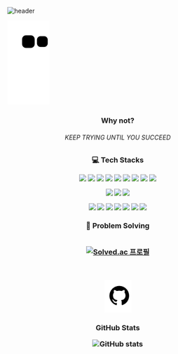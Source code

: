![header](https://capsule-render.vercel.app/api?type=shark&color=0:bab6b6,25:ede8e8,50:fafafa,75:ede8e8,100:bab6b6&height=150&section=header&text=ChanBam's%20GitHub&&fontColor=3b6745&fontSize=70&animation=scaleIn)

![snake gif](https://github.com/chan-bam/chan-bam/blob/output/github-contribution-grid-snake.svg)

<h3 align=center>Why not?</h3>

<h6 align=center>KEEP TRYING UNTIL YOU SUCCEED</h6>



<h3 align=center>💻️ Tech Stacks</h3>

<p align="center">
    <img src="https://img.shields.io/badge/HTML5-E34F26?style=flat-square&logo=HTML5&logoColor=white" /></a>
    <img src="https://img.shields.io/badge/css3-2862E9?style=flat-square&logo=css3&logoColor=white" /></a>
    <img src="https://img.shields.io/badge/JavaScript-F7E018?style=flat-square&logo=javascript&logoColor=white" /></a>
    <img src="https://img.shields.io/badge/React-45CEF7?style=flat-square&logo=react&logoColor=white" /></a>
    <img src="https://img.shields.io/badge/Next.js-000000?style=flat-square&logo=Next.js&logoColor=white" /></a>
    <img src="https://img.shields.io/badge/Vue.js-00BB7C?style=flat-square&logo=Vue.js&logoColor=white" /></a>
    <img src="https://img.shields.io/badge/TypeScript-2D79C7?style=flat-square&logo=Typescript&logoColor=white" /></a>
    <img src="https://img.shields.io/badge/npm-C93739?style=flat-square&logo=npm&logoColor=white" /></a>
    <img src="https://img.shields.io/badge/BABEL-F1CC02?style=flat-square&logo=babel&logoColor=white" />
</p>

<p align="center">
    <img src="https://img.shields.io/badge/python-306794?style=flat-square&logo=python&logoColor=white" /><b />
    <img src="https://img.shields.io/badge/django-092D1F?style=flat-square&logo=django&logoColor=white" /><b />
    <img src="https://img.shields.io/badge/C-2B2151?style=flat-square&logo=c&logoColor=white" /><b />
</p>

<p align="center">
    <img src="https://img.shields.io/badge/GitHub-0F1012?style=flat-square&logo=github&logoColor=white" /></a>
    <img src="https://img.shields.io/badge/GitLab-34156E?style=flat-square&logo=gitlab&logoColor=white" /></a>
    <img src="https://img.shields.io/badge/Jira-006EE8?style=flat-square&logo=Jira&logoColor=white" /></a>
    <img src="https://img.shields.io/badge/Mattermost-196BD7?style=flat-square&logo=mattermost&logoColor=white" /></a>
    <img src="https://img.shields.io/badge/Notion-000000?style=flat-square&logo=notion&logoColor=white" /></a>
    <img src="https://img.shields.io/badge/Postman-FF6C37?style=flat-square&logo=postman&logoColor=white" /></a>
    <img src="https://img.shields.io/badge/ngrok-DD4814?style=flat-square&logo=ngrok&logoColor=white" />
</p>



<h3 align=center>🧮 Problem Solving<br /><br />

[![Solved.ac
프로필](http://mazassumnida.wtf/api/mini/generate_badge?boj=chanbam)](https://solved.ac/chanbam)

<br />

</h3>

<p align=center>
<img src='readme/image-20220519221638691.png' />
<h3 align=center>GitHub Stats<br />

![GitHub stats](https://github-readme-stats.vercel.app/api?username=chan-bam&title_color=3b6745&show_icons=true&icon_color=3b6745&hide_border=true&border_radius=10&bg_color=fafafa&hide_title=true)

</h3>

</p>
